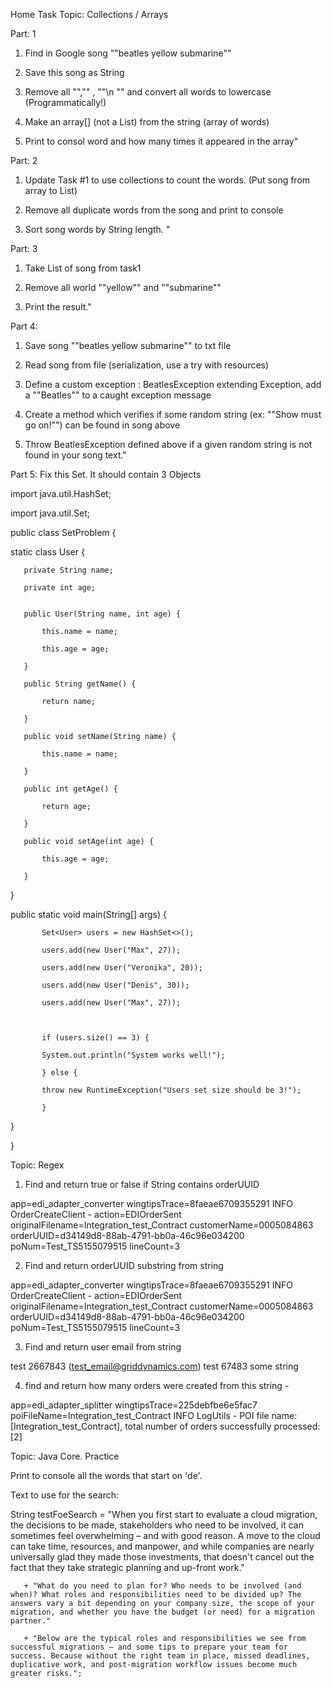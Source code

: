 Home Task
Topic: Collections / Arrays

Part: 1

1. Find in Google song ""beatles yellow submarine""

2. Save this song as String

3. Remove all "","" , ""\n "" and convert all words to lowercase (Programmatically!)

4. Make an array[] (not a List) from the string (array of words)

5. Print to consol word and how many times it appeared in the array"


Part: 2

1. Update Task #1 to use collections to count the words.  (Put song from array to List)

2. Remove all duplicate words from the song and print to console

3. Sort song words by String length. "



Part: 3

1. Take List<String> of song from task1

2. Remove all world ""yellow"" and ""submarine""

3. Print the result."


Part 4:

1. Save song ""beatles yellow submarine"" to txt file

2. Read song from file (serialization, use a try with resources)

3. Define a custom exception : BeatlesException extending Exception, add a ""Beatles"" to a caught exception message

4. Create a method which verifies if some random string (ex: ""Show must go on!"") can be found in song above

5. Throw BeatlesException defined above if a given random string is not found in your song text."









Part 5: Fix this Set. It should contain 3 Objects


import java.util.HashSet;

import java.util.Set;


public class SetProblem {


static class User {

       private String name;

       private int age;


       public User(String name, int age) {

           this.name = name;

           this.age = age;

       }

       public String getName() {

           return name;

       }

       public void setName(String name) {

           this.name = name;

       }

       public int getAge() {

           return age;

       }

       public void setAge(int age) {

           this.age = age;

       }

}



public static void main(String[] args) {

           Set<User> users = new HashSet<>();

           users.add(new User("Max", 27));

           users.add(new User("Veronika", 20));

           users.add(new User("Denis", 30));

           users.add(new User("Max", 27));

 

           if (users.size() == 3) {

           System.out.println("System works well!");

           } else {

           throw new RuntimeException("Users set size should be 3!");

           }

}

}


Topic: Regex

1. Find and return true or false if String contains orderUUID


app=edi_adapter_converter wingtipsTrace=8faeae6709355291 INFO  OrderCreateClient - action=EDIOrderSent originalFilename=Integration_test_Contract customerName=0005084863 orderUUID=d34149d8-88ab-4791-bb0a-46c96e034200 poNum=Test_TS5155079515 lineCount=3

2. Find and return orderUUID substring from string


app=edi_adapter_converter wingtipsTrace=8faeae6709355291 INFO  OrderCreateClient - action=EDIOrderSent originalFilename=Integration_test_Contract customerName=0005084863 orderUUID=d34149d8-88ab-4791-bb0a-46c96e034200 poNum=Test_TS5155079515 lineCount=3


3. Find and return user email from string


test 2667843 (test_email@griddynamics.com) test 67483 some string


4. find and return how many orders were created from this string -


app=edi_adapter_splitter wingtipsTrace=225debfbe6e5fac7 poiFileName=Integration_test_Contract INFO  LogUtils - POI file name: [Integration_test_Contract], total number of orders successfully processed: [2]


Topic: Java Core. Practice

Print to console all the words that start on 'de'.


Text to use for the search:


String testFoeSearch = "When you first start to evaluate a cloud migration, the decisions to be made, stakeholders who need to be involved, it can sometimes feel overwhelming – and with good reason. A move to the cloud can take time, resources, and manpower, and while companies are nearly universally glad they made those investments, that doesn't cancel out the fact that they take strategic planning and up-front work."

       + "What do you need to plan for? Who needs to be involved (and when)? What roles and responsibilities need to be divided up? The answers vary a bit depending on your company size, the scope of your migration, and whether you have the budget (or need) for a migration partner."

       + "Below are the typical roles and responsibilities we see from successful migrations – and some tips to prepare your team for success. Because without the right team in place, missed deadlines, duplicative work, and post-migration workflow issues become much greater risks.";